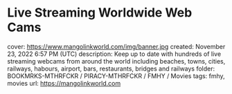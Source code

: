 # Live Streaming Worldwide Web Cams

cover: https://www.mangolinkworld.com/img/banner.jpg
created: November 23, 2022 6:57 PM (UTC)
description: Keep up to date with hundreds of live streaming webcams from around the world including beaches, towns, cities, railways, habours, airport, bars, restaurants, bridges and railways
folder: BOOKMRKS-MTHRFCKR / PIRACY-MTHRFCKR / FMHY / Movies
tags: fmhy, movies
url: https://mangolinkworld.com